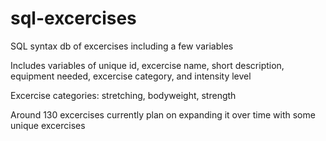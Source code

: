 # sql-excercises
SQL syntax db of excercises including a few variables

Includes variables of unique id, excercise name, short description, equipment needed, excercise category, and intensity level 

Excercise categories: stretching, bodyweight, strength 

Around 130 excercises currently plan on expanding it over time with some unique excercises 

